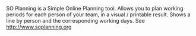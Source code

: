 SO Planning is a Simple Online Planning tool. Allows you to plan working periods for each person of your team, in a visual / printable result. Shows a line by person and the corresponding working days. See http://www.soplanning.org
